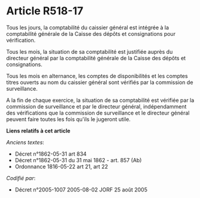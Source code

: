 # Article R518-17

Tous les jours, la comptabilité du caissier général est intégrée à la comptabilité générale de la Caisse des dépôts et
consignations pour vérification.

Tous les mois, la situation de sa comptabilité est justifiée auprès du directeur général par la comptabilité générale de la
Caisse des dépôts et consignations.

Tous les mois en alternance, les comptes de disponibilités et les comptes titres ouverts au nom du caissier général sont
vérifiés par la commission de surveillance.

A la fin de chaque exercice, la situation de sa comptabilité est vérifiée par la commission de surveillance et par le
directeur général, indépendamment des vérifications que la commission de surveillance et le directeur général peuvent faire
toutes les fois qu'ils le jugeront utile.

**Liens relatifs à cet article**

_Anciens textes_:

  - Décret n°1862-05-31 art 834
  - Décret n°1862-05-31 du 31 mai 1862 - art. 857 (Ab)
  - Ordonnance 1816-05-22 art 21, art 22

_Codifié par_:

  - Décret n°2005-1007 2005-08-02 JORF 25 août 2005
